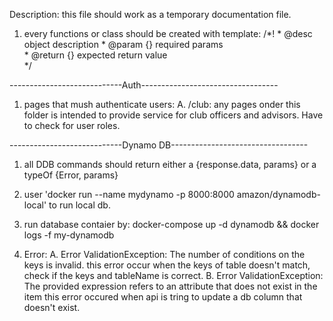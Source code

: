 Description: this file should work as a temporary documentation file. 

1. every functions or class should be created with template:
                                                    /*!
                                                    * @desc  object description
                                                    * @param  {} required params   
                                                    * @return {} expected return value   
                                                    */

----------------------------Auth----------------------------------
1. pages that mush authenticate users: 
    A. /club:  any pages onder this folder is intended to provide service for club officers and advisors. Have to check for user roles. 

----------------------------Dynamo DB----------------------------------
1. all DDB commands should return either a  {response.data, params} or a typeOf {Error, params}

2. user 'docker run --name mydynamo -p 8000:8000 amazon/dynamodb-local' to run local db.

3. run database contaier by:  docker-compose up -d dynamodb && docker logs -f my-dynamodb

4. Error:
    A. Error ValidationException: The number of conditions on the keys is invalid.
        this error occur when the keys of table doesn't match, check if the keys and tableName is correct.
    B. Error ValidationException: The provided expression refers to an attribute that does not exist in the item
        this error occured when api is tring to update a db column that doesn't exist.
